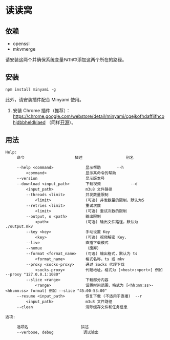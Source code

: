 # 读读窝

## 依赖
* openssl
* mkvmerge

请安装这两个并确保系统变量`PATH`中添加这两个所在的路径。

## 安装

```
npm install minyami -g
```

此外，请安装插件配合 Minyami 使用。

1. 安装 Chrome 插件（推荐）：https://chrome.google.com/webstore/detail/minyami/cgejkofhdaffiifhcohjdbbheldkiaed （同样[开源](https://github.com/Last-Order/Minyami-chrome-extension)）。


## 用法
```
Help:
     命令                      描述                   别名

     --help <command>              显示帮助       --h
         <command>                 显示某命令的帮助
     --version                     显示版本号
     --download <input_path>       下载视频             --d
         <input_path>              m3u8 文件路径
         --threads <limit>         并发数量限制
             <limit>               (可选) 并发数量的限制，默认为5
         --retries <limit>         重试次数
             <limit>               (可选) 重试次数的限制
         --output, o <path>        输出限制
             <path>                (可选) 输出文件路径，默认为 ./output.mkv
         --key <key>               手动设置 Key
             <key>                 (可选) 视频解密 Key.
         --live                    直播下载模式
         --nomux                   （废弃）
         --format <format_name>    (可选) 输出格式，默认为 ts
             <format_name>         格式名称，ts 或 mkv
         --proxy <socks-proxy>     通过 Socks 代理下载
             <socks-proxy>         代理地址，格式为 [<host>:<port>] 例如 --proxy "127.0.0.1:1080"
         --slice <range>           下载部分内容
             <range>               设置时间范围，格式为 [<hh:mm:ss>-<hh:mm:ss> format] 例如 --slice "45:00-53:00"
     --resume <input_path>         恢复下载 (不适用于直播)  --r
         <input_path>              m3u8 文件路径
     --clean                       清除缓存文件和任务信息

选项:

     选项名                       描述
     --verbose, debug             调试输出
```
